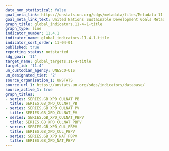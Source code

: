 ```yaml
---
data_non_statistical: false
goal_meta_link: https://unstats.un.org/sdgs/metadata/files/Metadata-11-04-01.pdf
goal_meta_link_text: United Nations Sustainable Development Goals Metadata (PDF 214KB)
graph_title: global_indicators.11-4-1-title
graph_type: line
indicator_number: 11.4.1
indicator_name: global_indicators.11-4-1-title
indicator_sort_order: 11-04-01
published: true
reporting_status: notstarted
sdg_goal: '11'
target_name: global_targets.11-4-title
target_id: '11.4'
un_custodian_agency: UNESCO-UIS
un_designated_tier: '2'
source_organisation_1: UNSTATS
source_url_1: https://unstats.un.org/sdgs/indicators/database/
source_active_1: true
graph_titles:
- series: SERIES.GB_XPD_CULNAT_PB
  title: SERIES.GB_XPD_CULNAT_PB
- series: SERIES.GB_XPD_CULNAT_PV
  title: SERIES.GB_XPD_CULNAT_PV
- series: SERIES.GB_XPD_CULNAT_PBPV
  title: SERIES.GB_XPD_CULNAT_PBPV
- series: SERIES.GB_XPD_CUL_PBPV
  title: SERIES.GB_XPD_CUL_PBPV
- series: SERIES.GB_XPD_NAT_PBPV
  title: SERIES.GB_XPD_NAT_PBPV
---
```

